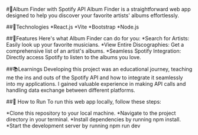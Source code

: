#🎵Album Finder with Spotify API
Album Finder is a straightforward web app designed to help you discover your favorite artists' albums effortlessly.

##🍔Technologies
*React.js
*Vite
*Bootstrap
*Node.js 

##🌠Features
Here's what Album Finder can do for you:
*Search for Artists: Easily look up your favorite musicians.
*View Entire Discographies: Get a comprehensive list of an artist's albums.
*Seamless Spotify Integration: Directly access Spotify to listen to the albums you love.

##📚Learnings
Developing this project was an educational journey, teaching me the ins and outs of the Spotify API and how to integrate it seamlessly into my applications. I gained valuable experience in making API calls and handling data exchange between different platforms.

##🚀 How to Run
To run this web app locally, follow these steps:

*Clone this repository to your local machine.
*Navigate to the project directory in your terminal.
*Install dependencies by running npm install.
*Start the development server by running npm run dev





